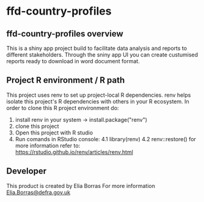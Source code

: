 # ffd-country-profiles
## ffd-country-profiles overview
This is a shiny app project build to facilitate data analysis and reports to different stakeholders. 
Through the sniny app UI you can create custumised reports ready to download in word document format. 
## Project R environment / R path
This project uses renv to set up project-local R dependencies. 
renv helps isolate this project's R dependencies with others in your R ecosystem. 
In order to clone this R project environment do:
1. install renv in your system -> install.package("renv")
2. clone this project
3. Open this project with R studio
4. Run comands in RStudio console:
4.1 library(renv)
4.2 renv::restore()
for more information refer to: https://rstudio.github.io/renv/articles/renv.html 
## Developer
This product is created by Elia Borras
For more information Elia.Borras@defra.gov.uk
